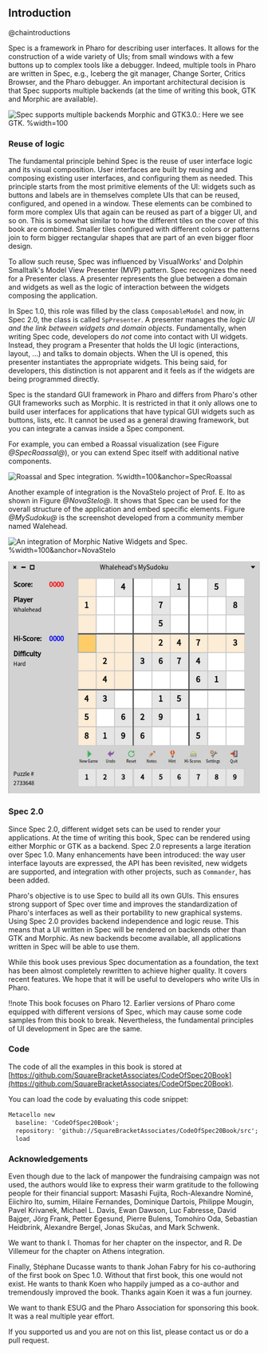 ## Introduction
@chaintroductions

Spec is a framework in Pharo for describing user interfaces. It allows for the construction of a wide variety of UIs; from small windows with a few buttons up to complex tools like a debugger. Indeed, multiple tools in Pharo are written in Spec, e.g., Iceberg the git manager, Change Sorter, Critics Browser, and the Pharo debugger.
An important architectural decision is that Spec supports multiple backends (at the time of writing this book, GTK and Morphic are available).

![Spec supports multiple backends Morphic and GTK3.0.: Here we see GTK. %width=100](figures/GTK.png )

### Reuse of logic

The fundamental principle behind Spec is the reuse of user interface logic and its visual composition. User interfaces are built by reusing and composing existing user interfaces, and configuring them as needed. This principle starts from the most primitive elements of the UI: widgets such as buttons and labels are in themselves complete UIs that can be reused, configured, and opened in a window. These elements can be combined to form more complex UIs that again can be reused as part of a bigger UI, and so on. This is somewhat similar to how the different tiles on the cover of this book are combined. Smaller tiles configured with different colors or patterns join to form bigger rectangular shapes that are part of an even bigger floor design.

To allow such reuse, Spec was influenced by VisualWorks' and Dolphin Smalltalk's Model View Presenter (MVP) pattern. Spec recognizes the need for a Presenter class. A presenter represents the glue between a domain and widgets as well as the logic of interaction between the widgets composing the application.

In Spec 1.0, this role was filled by the class `ComposableModel` and now, in Spec 2.0, the class is called `SpPresenter`. A presenter manages the _logic UI and the link between widgets and domain objects_. Fundamentally, when writing Spec code,  developers do _not_ come into contact with UI widgets. Instead, they program a Presenter that holds the UI logic (interactions, layout, ...) and talks to domain objects. When the UI is opened, this presenter instantiates the appropriate widgets. This being said, for developers, this distinction is not apparent and it feels as if the widgets are being programmed directly.

Spec is the standard GUI framework in Pharo and differs from Pharo's other GUI frameworks such as Morphic. It is restricted in that it only allows one to build user interfaces for applications that have typical GUI widgets such as buttons, lists, etc. It cannot be used as a general drawing framework, but you can integrate a canvas inside a Spec component. 

For example, you can embed a Roassal visualization (see Figure *@SpecRoassal@*), or you can extend Spec itself with additional native components.

![Roassal and Spec integration. %width=100&anchor=SpecRoassal](figures/roassalGTK.png)

Another example of integration is the NovaStelo project of Prof. E. Ito as shown in Figure *@NovaStelo@*. It shows that Spec can be used for the overall structure of the application and embed specific elements. Figure *@MySudoku@* is the screenshot developed from a community member named Walehead.

![An integration of Morphic Native Widgets and Spec. %width=100&anchor=NovaStelo](figures/NovaStelo.png)

![A suduko. %width=70&anchor=MySudoku](figures/MySudoku.jpeg)

### Spec 2.0

Since Spec 2.0, different widget sets can be used to render your applications. At the time of writing this book, Spec can be rendered using either Morphic or GTK as a backend.
Spec 2.0 represents a large iteration over Spec 1.0. Many enhancements have been introduced: the way user interface layouts are expressed, the API has been revisited, new widgets are supported, and integration with other projects, such as `Commander`, has been added.

Pharo's objective is to use Spec to build all its own GUIs. This ensures strong support of Spec over time and improves the standardization of Pharo's interfaces as well as their portability to new graphical systems.
Using Spec 2.0 provides backend independence and logic reuse.
This means that a UI written in Spec will be rendered on backends other than GTK and Morphic. As new backends become available, all applications written in Spec will be able to use them.

While this book uses previous Spec documentation as a foundation, the text has been almost completely rewritten to achieve higher quality. It covers recent features. We hope that it will be useful to developers who write UIs in Pharo.

!!note This book focuses on Pharo 12. Earlier versions of Pharo come equipped with different versions of Spec, which may cause some code samples from this book to break. Nevertheless, the fundamental principles of UI development in Spec are the same.

### Code

The code of all the examples in this book is stored at [https://github.com/SquareBracketAssociates/CodeOfSpec20Book](https://github.com/SquareBracketAssociates/CodeOfSpec20Book).

You can load the code by evaluating this code snippet:

```
Metacello new
  baseline: 'CodeOfSpec20Book';
  repository: 'github://SquareBracketAssociates/CodeOfSpec20Book/src';
  load
```

### Acknowledgements

Even though due to the lack of manpower the fundraising campaign was not used, the authors would like to express their warm gratitude to the following people for their financial support: Masashi Fujita, Roch-Alexandre Nominé, Eiichiro Ito, sumim, Hilaire Fernandes, Dominique Dartois, Philippe Mougin, Pavel Krivanek, Michael L. Davis, Ewan Dawson, Luc Fabresse, David Bajger, Jörg Frank, Petter Egesund, Pierre Bulens, Tomohiro Oda, Sebastian Heidbrink, Alexandre Bergel, Jonas Skučas, and Mark Schwenk.

We want to thank I. Thomas for her chapter on the inspector, and R. De Villemeur for the chapter on Athens integration.

Finally, Stéphane Ducasse wants to thank Johan Fabry for his co-authoring of the first book on Spec 1.0. Without that first book, this one would not exist. He wants to thank Koen who happily jumped as a co-author and tremendously improved the book. Thanks again Koen it was a fun journey. 

We want to thank ESUG and the Pharo Association for sponsoring this book. It was a real multiple year effort.
 
If you supported us and you are not on this list, please contact us or do a pull request.

